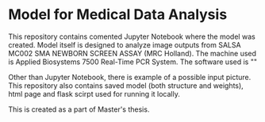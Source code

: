 # Model for Medical Data Analysis
This repository contains comented Jupyter Notebook where the model was created.
Model itself is designed to analyze image outputs from SALSA MC002 SMA NEWBORN SCREEN ASSAY (MRC Holland).
The machine used is Applied Biosystems 7500 Real-Time PCR System.
The software used is ""

Other than Jupyter Notebook, there is example of a possible input picture.
This repository also contains saved model (both structure and weights), html page and flask scirpt used for running it locally.

This is created as a part of Master's thesis.
